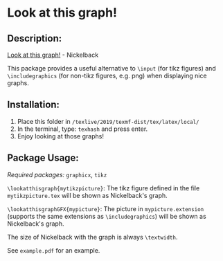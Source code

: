 # Look at this graph! 

## Description:
[Look at this graph!](https://www.youtube.com/watch?v=sIlNIVXpIns) - Nickelback

This package provides a useful alternative to `\input` (for tikz figures) and `\includegraphics` (for non-tikz figures, e.g. png) when displaying nice graphs. 


## Installation:
1. Place this folder in `/texlive/2019/texmf-dist/tex/latex/local/`
2. In the terminal, type: 
	`texhash`
and press enter.
3. Enjoy looking at those graphs!


## Package Usage:
*Required packages:* `graphicx`, `tikz`

`\lookatthisgraph{mytikzpicture}`: The tikz figure defined in the file `mytikzpicture.tex` will be shown as Nickelback's graph.

`\lookatthisgraphGFX{mypicture}`: The picture in `mypicture.extension` (supports the same extensions as `\includegraphics`) will be shown as Nickelback's graph.

The size of Nickelback with the graph is always `\textwidth`.

See `example.pdf` for an example.

